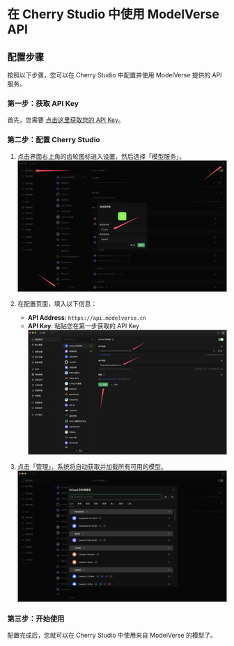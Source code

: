 # 在 Cherry Studio 中使用 ModelVerse API

## 配置步骤

按照以下步骤，您可以在 Cherry Studio 中配置并使用 ModelVerse 提供的 API 服务。

### 第一步：获取 API Key

首先，您需要 [点击这里获取您的 API Key](https://console.ucloud.cn/modelverse/experience/api-keys)。

### 第二步：配置 Cherry Studio

1.  点击界面右上角的齿轮图标进入设置，然后选择「模型服务」。
    ![进入模型服务设置](/pics/cherry-studio/provider.png)

2.  在配置页面，填入以下信息：
    *   **API Address**: `https://api.modelverse.cn`
    *   **API Key**: 粘贴您在第一步获取的 API Key
    ![填入API信息](/pics/cherry-studio/api.png)

3.  点击「管理」，系统将自动获取并加载所有可用的模型。
    ![获取模型](/pics/cherry-studio/model.png)

### 第三步：开始使用

配置完成后，您就可以在 Cherry Studio 中使用来自 ModelVerse 的模型了。